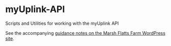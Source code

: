 # myUplink-API
Scripts and Utilities for working with the myUplink API

See the accompanying [guidance notes on the Marsh Flatts Farm WordPress site](https://www.marshflattsfarm.org.uk/wordpress/?page_id=5235).

